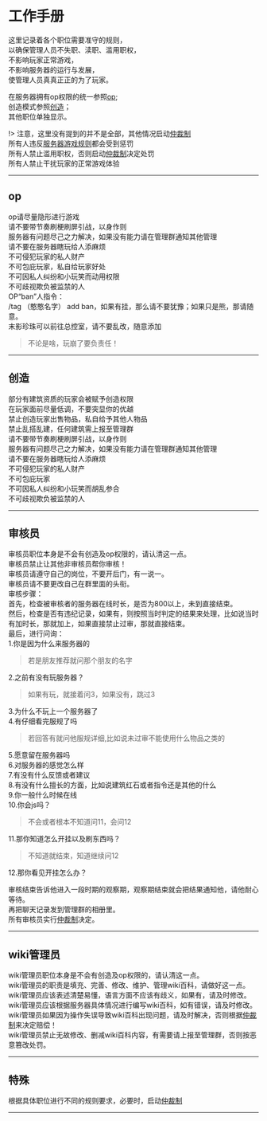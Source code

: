 # 工作手册

这里记录着各个职位需要准守的规则，  
以确保管理人员不失职、渎职、滥用职权，  
不影响玩家正常游戏，  
不影响服务器的运行与发展，  
使管理人员真真正正的为了玩家。

在服务器拥有op权限的统一参照[op](rule/workrule.md#op);  
创造模式参照[创造](rule/workrule.md#创造)；  
其他职位单独显示。

!> 注意，这里没有提到的并不是全部，其他情况启动[仲裁制](rule/trial.md)  
所有人违反[服务器游戏规则](rule/gamerule.md)都会受到惩罚  
所有人禁止滥用职权，否则启动[仲裁制](rule/trial.md)决定处罚  
所有人禁止干扰玩家的正常游戏体验

* * *

## op

op请尽量隐形进行游戏  
请不要带节奏刷梗刷屏引战，以身作则  
服务器有问题尽己之力解决，如果没有能力请在管理群通知其他管理  
请不要在服务器瞎玩给人添麻烦  
不可侵犯玩家的私人财产  
不可包庇玩家，私自给玩家好处  
不可因私人纠纷和小玩笑而动用权限  
不可歧视欺负被监禁的人  
OP“ban”人指令：  
/tag （憨憨名字） add ban，如果有挂，那么请不要犹豫；如果只是熊，那请随意。  
末影珍珠可以前往总控室，请不要乱改，随意添加
> 不论是啥，玩崩了要负责任！

* * *

## 创造

部分有建筑资质的玩家会被赋予创造权限  
在玩家面前尽量低调，不要突显你的优越  
禁止创造玩家出售物品，私自给予其他人物品  
禁止乱搭乱建，任何建筑需上报至管理群  
请不要带节奏刷梗刷屏引战，以身作则  
服务器有问题尽己之力解决，如果没有能力请在管理群通知其他管理  
请不要在服务器瞎玩给人添麻烦  
不可侵犯玩家的私人财产  
不可包庇玩家  
不可因私人纠纷和小玩笑而胡乱参合  
不可歧视欺负被监禁的人  

* * *

## 审核员

审核员职位本身是不会有创造及op权限的，请认清这一点。  
审核员禁止让其他非审核员帮你审核！  
审核员请遵守自己的岗位，不要开后门，有一说一。  
审核员请不要更改自己在群里面的头衔。  
审核步骤：  
首先，检查被审核者的服务器在线时长，是否为800以上，未到直接结束。  
然后，检查是否有违纪记录，如果有，则按照当时判定的结果来处理，比如说当时有加时长，那就加上，如果直接禁止过审，那就直接结束。  
最后，进行问询：  
1.你是因为什么来服务器的  

> 若是朋友推荐就问那个朋友的名字

2.之前有没有玩服务器？  

> 如果有玩，就接着问3，如果没有，跳过3

3.为什么不玩上一个服务器了  
4.有仔细看完服规了吗  

> 若回答有就问他服规详细,比如说未过审不能使用什么物品之类的

5.愿意留在服务器吗  
6.对服务器的感觉怎么样  
7.有没有什么反馈或者建议  
8.有没有什么擅长的方面，比如说建筑红石或者指令还是其他的什么  
9.你一般什么时候在线  
10.你会js吗？

> 不会或者根本不知道问11，会问12

11.那你知道怎么开挂以及刷东西吗？

> 不知道就结束，知道继续问12

12.那你看见开挂怎么办？

审核结束告诉他进入一段时期的观察期，观察期结束就会把结果通知他，请他耐心等待。  
再把聊天记录发到管理群的相册里。  
所有审核员实行[仲裁制](rule/trial.md)决定。  

* * *

## wiki管理员

wiki管理员职位本身是不会有创造及op权限的，请认清这一点。  
wiki管理员的职责是填充、完善、修改、维护、管理wiki百科，请做好这一点。  
wiki管理员应该表述清楚易懂，语言方面不应该有歧义，如果有，请及时修改。  
wiki管理员应该根据服务器具体情况进行编写wiki百科，如有错误，请及时修改。  
wiki管理员如果因为操作失误导致wiki百科出现问题，请及时解决，否则根据[仲裁制](rule/trial.md)来决定赔偿！  
wiki管理员禁止无故修改、删减wiki百科内容，有需要请上报至管理群，否则按恶意篡改处罚。

* * *

## 特殊

根据具体职位进行不同的规则要求，必要时，启动[仲裁制](rule/trial.md)

* * *
